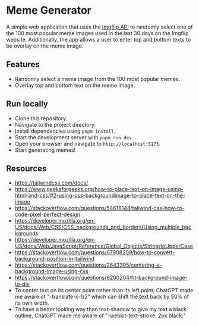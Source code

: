 # Meme Generator

A simple web application that uses the [Imgflip API](https://imgflip.com/api) to randomly select one of the 100 most popular meme images used in the last 30 days on the Imgflip website. Additionally, the app allows a user to enter top and bottom texts to be overlay on the meme image.

## Features

- Randomly select a meme image from the 100 most popular memes.
- Overlay top and bottom text on the meme image.

## Run locally

- Clone this repository.
- Navigate to the project directory.
- Install dependencies using `pnpm install`.
- Start the development server with `pnpm run dev`.
- Open your browser and navigate to `http://localhost:5173`.
- Start generating memes!


## Resources
- https://tailwindcss.com/docs/
- https://www.geeksforgeeks.org/how-to-place-text-on-image-using-html-and-css/#2-using-css-backgroundimage-to-place-text-on-the-image
- https://stackoverflow.com/questions/54618144/tailwind-css-how-to-code-pixel-perfect-design
- https://developer.mozilla.org/en-US/docs/Web/CSS/CSS_backgrounds_and_borders/Using_multiple_backgrounds
- https://developer.mozilla.org/en-US/docs/Web/JavaScript/Reference/Global_Objects/String/toUpperCase
- https://stackoverflow.com/questions/67908209/how-to-convert-background-position-in-tailwind
- https://stackoverflow.com/questions/2643305/centering-a-background-image-using-css
- https://stackoverflow.com/questions/8200204/fit-background-image-to-div
- To center text on its center point rather than its left point, ChatGPT made me aware of "-translate-x-1/2" which can shift the text back by 50% of its own width.
- To have a better looking way than text-shadow to give my text a black outline, ChatGPT made me aware of "-webkit-text-stroke: 2px black;"
